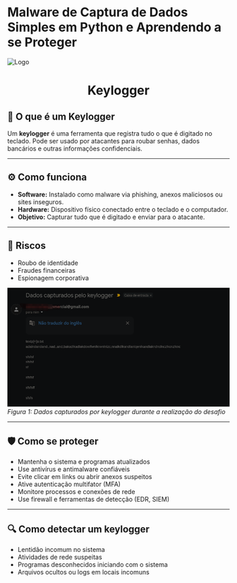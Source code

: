 # Malware de Captura de Dados Simples em Python e Aprendendo a se Proteger




![Logo](https://assets.dio.me/C_w739DMTY1XPvnkcaSY7doWFM9I5MREIuft-gfwJDY/f:webp/h:120/q:80/L3RyYWNrcy83MGI2Y2EwOC0xZDdlLTQxNTctYmI0OC05NmMxMTY0ZmQ3ZTcucG5n)



<h1 align="center">Keylogger</h1>

## 🧠 O que é um Keylogger

Um **keylogger** é uma ferramenta que registra tudo o que é digitado no teclado. Pode ser usado por atacantes para roubar senhas, dados bancários e outras informações confidenciais.

---

## ⚙️ Como funciona

- **Software:** Instalado como malware via phishing, anexos maliciosos ou sites inseguros.
- **Hardware:** Dispositivo físico conectado entre o teclado e o computador.
- **Objetivo:** Capturar tudo que é digitado e enviar para o atacante.

---

## 🚨 Riscos

- Roubo de identidade
- Fraudes financeiras
- Espionagem corporativa


![Evidência](https://github.com/tiagoas/Desafio-Santander---Ciberseguran-a-2025/blob/main/Keylogger/Dados%20Capturados.png)  
*Figura 1: Dados capturados por keylogger durante a realização do desafio*


---

## 🛡️ Como se proteger

- Mantenha o sistema e programas atualizados
- Use antivírus e antimalware confiáveis
- Evite clicar em links ou abrir anexos suspeitos
- Ative autenticação multifator (MFA)
- Monitore processos e conexões de rede
- Use firewall e ferramentas de detecção (EDR, SIEM)

---

## 🔍 Como detectar um keylogger

- Lentidão incomum no sistema
- Atividades de rede suspeitas
- Programas desconhecidos iniciando com o sistema
- Arquivos ocultos ou logs em locais incomuns




